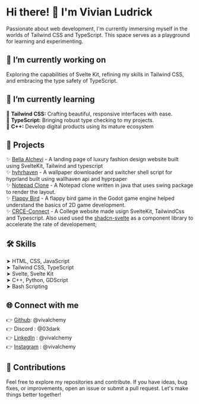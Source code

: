# Hi there! 👋 I'm Vivian Ludrick

Passionate about web development, I'm currently immersing myself in the worlds of Tailwind CSS and TypeScript. This space serves as a playground for learning and experimenting.

## 🔭 I’m currently working on

Exploring the capabilities of Svelte Kit, refining my skills in Tailwind CSS, and embracing the type safety of TypeScript.

## 🌱 I’m currently learning

📌 **Tailwind CSS:** Crafting beautiful, responsive interfaces with ease.<br/>
📌 **TypeScript:** Bringing robust type checking to my projects.<br/>
📌 **C++:** Develop digital products using its mature ecosystem

## 🚀 Projects

✨ [Bella Alchevi](https://github.com/vivalchemy/bella_alchevi) - A landing page of luxury fashion design website built using SvelteKit, Tailwind and typescript<br/>
✨ [hyhrhaven](https://github.com/vivalchemy/hyprhaven) - A wallpaper downloader and switcher shell script for hyprland built using wallhaven api and hyprpaper<br/>
✨ [Notepad Clone](https://github.com/vivalchemy/Notepad-Clone) - A Notepad clone written in java that uses swing package to render the layout.<br/>
✨ [Flappy Bird](https://github.com/vivalchemy/Flappy-Bird) - A flappy bird game in the Godot game engine helped understand the basics of 2D game development.<br/>
✨ [CRCE-Connect](https://github.com/vivalchemy/crce-connect/) - A College website made usign SvelteKit, TailwindCss and Typescript. Also used used the [shadcn-svelte](https://www.shadcn-svelte.com) as  a component library to accelerate the rate of developement; 

## 🛠️ Skills

➤ HTML, CSS, JavaScript<br/>
➤ Tailwind CSS, TypeScript<br/>
➤ Svelte, Svelte Kit<br/>
➤ C++, Python, GDScript<br/>
➤ Bash Scripting

## 🌐 Connect with me
👉 [Github](https://www.github.com/vivalchemy/): @vivalchemy<br/>
👉 Discord : @03dark<br/>
👉 [LinkedIn](https://www.linkedin.com/in/vivalchemy/) : @vivalchemy<br/>
👉 [Instagram](https://www.instagram.com/vivalchemy) : @vivalchemy<br/>

## 🤝 Contributions

Feel free to explore my repositories and contribute. If you have ideas, bug fixes, or improvements, open an issue or submit a pull request. Let's make things better together!
